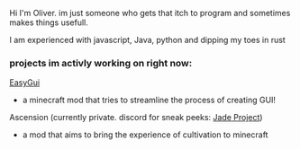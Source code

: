 Hi I'm Oliver. im just someone who gets that itch to program and sometimes makes things usefull.

I am experienced with javascript, Java, python and dipping my toes in rust

### projects im activly working on right now:

[EasyGui](https://github.com/OliverHesse/EasyGui)
- a minecraft mod that tries to streamline the process of creating GUI!

Ascension (currently private. discord for sneak peeks: [Jade Project](https://discord.gg/YY9pZpeX))
- a mod that aims to bring the experience of cultivation to minecraft
<!--
**OliverHesse/OliverHesse** is a ✨ _special_ ✨ repository because its `README.md` (this file) appears on your GitHub profile.

Here are some ideas to get you started:

- 🔭 I’m currently working on ...
- 🌱 I’m currently learning ...
- 👯 I’m looking to collaborate on ...
- 🤔 I’m looking for help with ...
- 💬 Ask me about ...
- 📫 How to reach me: ...
- 😄 Pronouns: ...
- ⚡ Fun fact: ...
-->
